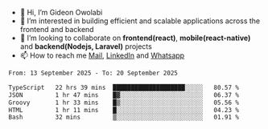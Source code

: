 - 👋 Hi, I’m Gideon Owolabi
- 👀 I’m interested in building efficient and scalable applications across the frontend and backend
- 💞️ I’m looking to collaborate on <b>frontend(react)</b>, <b>mobile(react-native)</b> and <b>backend(Nodejs, Laravel)</b> projects
- 📫 How to reach me <a href="mailto:gideoniyin2021@gmail.com">Mail</a>, <a href="https://www.linkedin.com/in/gideon-owolabi-9b667a232/">LinkedIn</a> and <a href="https://wa.me/2348055377085">Whatsapp</a>

<!---
gude1/gude1 is a ✨ special ✨ repository because its `README.md` (this file) appears on your GitHub profile.
You can click the Preview link to take a look at your changes.
--->

<!--START_SECTION:waka-->

```txt
From: 13 September 2025 - To: 20 September 2025

TypeScript   22 hrs 39 mins  ████████████████████░░░░░   80.57 %
JSON         1 hr 47 mins    █▓░░░░░░░░░░░░░░░░░░░░░░░   06.37 %
Groovy       1 hr 33 mins    █▒░░░░░░░░░░░░░░░░░░░░░░░   05.56 %
HTML         1 hr 11 mins    █░░░░░░░░░░░░░░░░░░░░░░░░   04.23 %
Bash         32 mins         ▒░░░░░░░░░░░░░░░░░░░░░░░░   01.91 %
```

<!--END_SECTION:waka-->
